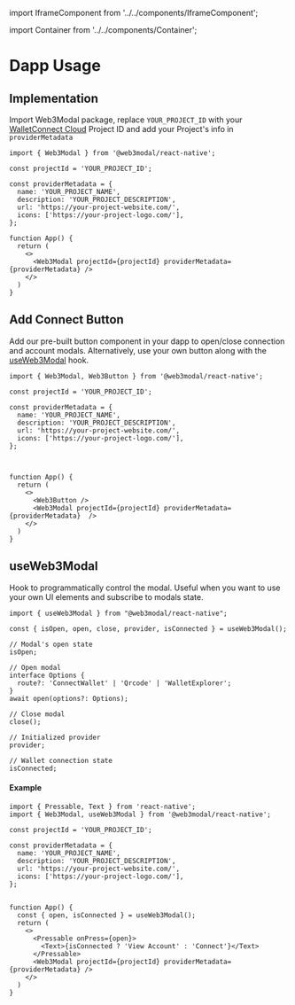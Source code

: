 import IframeComponent from '../../components/IframeComponent';

import Container from '../../components/Container';

# Dapp Usage

## Implementation

Import Web3Modal package, replace `YOUR_PROJECT_ID` with your [WalletConnect Cloud](https://cloud.walletconnect.com/sign-in) Project ID and add your Project's info in `providerMetadata`

```tsx
import { Web3Modal } from '@web3modal/react-native';

const projectId = 'YOUR_PROJECT_ID';

const providerMetadata = {
  name: 'YOUR_PROJECT_NAME',
  description: 'YOUR_PROJECT_DESCRIPTION',
  url: 'https://your-project-website.com/',
  icons: ['https://your-project-logo.com/'],
};

function App() {
  return (
    <>
      <Web3Modal projectId={projectId} providerMetadata={providerMetadata} />
    </>
  )
}
```

## Add Connect Button

Add our pre-built button component in your dapp to open/close connection and account modals. Alternatively, use your own button along with the [useWeb3Modal](#useweb3modal) hook.

```tsx
import { Web3Modal, Web3Button } from '@web3modal/react-native';

const projectId = 'YOUR_PROJECT_ID';

const providerMetadata = {
  name: 'YOUR_PROJECT_NAME',
  description: 'YOUR_PROJECT_DESCRIPTION',
  url: 'https://your-project-website.com/',
  icons: ['https://your-project-logo.com/'],
};



function App() {
  return (
    <>
      <Web3Button />
      <Web3Modal projectId={projectId} providerMetadata={providerMetadata}  />
    </>
  )
}
```

## useWeb3Modal

Hook to programmatically control the modal. Useful when you want to use your own UI elements and subscribe to modals state.

```tsx
import { useWeb3Modal } from "@web3modal/react-native";

const { isOpen, open, close, provider, isConnected } = useWeb3Modal();

// Modal's open state
isOpen;

// Open modal
interface Options {
  route?: 'ConnectWallet' | 'Qrcode' | 'WalletExplorer';
}
await open(options?: Options);

// Close modal
close();

// Initialized provider
provider;

// Wallet connection state
isConnected;

```
#### Example
```tsx
import { Pressable, Text } from 'react-native';
import { Web3Modal, useWeb3Modal } from '@web3modal/react-native';

const projectId = 'YOUR_PROJECT_ID';

const providerMetadata = {
  name: 'YOUR_PROJECT_NAME',
  description: 'YOUR_PROJECT_DESCRIPTION',
  url: 'https://your-project-website.com/',
  icons: ['https://your-project-logo.com/'],
};


function App() {
  const { open, isConnected } = useWeb3Modal();
  return (
    <>
      <Pressable onPress={open}>
        <Text>{isConnected ? 'View Account' : 'Connect'}</Text>
      </Pressable>
      <Web3Modal projectId={projectId} providerMetadata={providerMetadata} />
    </>
  )
}
```
<IframeComponent />
